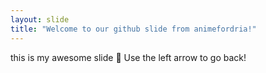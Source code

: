 ```yaml
---
layout: slide
title: "Welcome to our github slide from animefordria!"
---
```

this is my awesome slide :tada:
Use the left arrow to go back!
